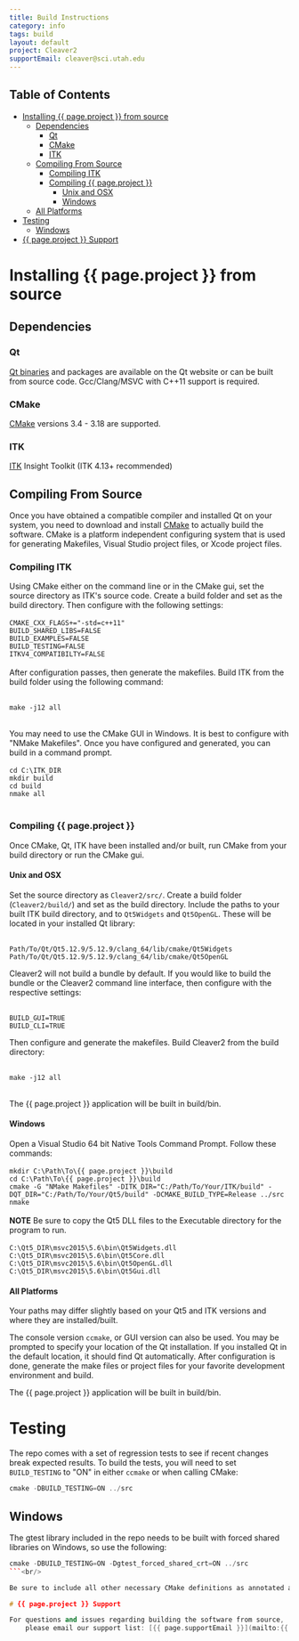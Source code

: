 ```yaml
---
title: Build Instructions
category: info
tags: build
layout: default
project: Cleaver2
supportEmail: cleaver@sci.utah.edu
---
```


## Table of Contents

* [Installing {{ page.project }} from source](#installing-cleaver2-from-source)
  * [Dependencies](#dependencies)
    * [Qt](#qt)
    * [CMake](#cmake)
    * [ITK](#itk)
  * [Compiling From Source](#compiling-from-source)
    * [Compiling ITK](#compiling-itk)
    * [Compiling {{ page.project }}](#compiling-cleaver2)
      * [Unix and OSX](#unix-and-osx)
      * [Windows](#windows)
  * [All Platforms](#all-platforms)
* [Testing](#testing)
  * [Windows](#windows)
* [{{ page.project }} Support](#cleaver2-support)

# Installing {{ page.project }} from source

## Dependencies

### Qt

[Qt binaries](https://www.qt.io/) and packages are available on the Qt website or can be built 
from source code. Gcc/Clang/MSVC with C++11 support is required.

### CMake

[CMake](https://cmake.org/) versions 3.4 - 3.18 are supported.

### ITK

[ITK](http://www.itk.org/) Insight Toolkit (ITK 4.13+ recommended) 


## Compiling From Source

Once you have obtained a compatible compiler and installed Qt on your system, you need to
download and install [CMake](http://www.cmake.org/) to actually build the software.
CMake is a platform independent configuring system that is used for generating Makefiles, Visual Studio project files, or Xcode project files.

### Compiling ITK

Using CMake either on the command line or in the CMake gui, set the source directory as ITK's source code. Create a build folder and set as the build directory. Then configure with the following settings:
<br/><br/>
``` CMAKE_CXX_FLAGS+="-std=c++11" ``` <br/>
``` BUILD_SHARED_LIBS=FALSE ``` <br/>
``` BUILD_EXAMPLES=FALSE ``` <br/>
``` BUILD_TESTING=FALSE ``` <br/>
``` ITKV4_COMPATIBILTY=FALSE ``` <br/>
<br/>
After configuration passes, then generate the makefiles. Build ITK from the build folder using the following command:
<br/><br/>

``` make -j12 all ``` <br/>
<br/>

You may need to use the CMake GUI in Windows. It is best to configure with "NMake Makefiles". Once you have configured and generated, you can build in a command prompt.
<br/><br/>
``` cd C:\ITK_DIR ``` <br/>
``` mkdir build ``` <br/>
``` cd build ``` <br/>
``` nmake all ``` <br/>
<br/>

### Compiling {{ page.project }}
Once CMake, Qt, ITK have been installed and/or built, run CMake from your build directory or run the CMake gui. 

#### Unix and OSX

Set the source directory as ``` Cleaver2/src/ ```. Create a build folder (```Cleaver2/build/```) and set as the build directory. Include the paths to your built ITK build directory, and to ```Qt5Widgets``` and ```Qt5OpenGL```. These will be located in your installed Qt library:
<br/><br/>

```Path/To/Qt/Qt5.12.9/5.12.9/clang_64/lib/cmake/Qt5Widgets``` <br/>
```Path/To/Qt/Qt5.12.9/5.12.9/clang_64/lib/cmake/Qt5OpenGL``` <br/>

Cleaver2 will not build a bundle by default. If you would like to build the bundle or the Cleaver2 command line interface, then configure with the respective settings:
<br/><br/>

``` BUILD_GUI=TRUE ``` <br/>
``` BUILD_CLI=TRUE ``` <br/>

Then configure and generate the makefiles. Build Cleaver2 from the build directory:
<br/><br/>

``` make -j12 all ``` <br/>
<br/>

The {{ page.project }} application will be built in build/bin.

#### Windows
Open a Visual Studio 64 bit Native Tools Command Prompt.
Follow these commands:
<br/><br/>
``` mkdir C:\Path\To\{{ page.project }}\build ``` <br/>
``` cd C:\Path\To\{{ page.project }}\build ``` <br/>
``` cmake -G "NMake Makefiles" -DITK_DIR="C:/Path/To/Your/ITK/build" -DQT_DIR="C:/Path/To/Your/Qt5/build" -DCMAKE_BUILD_TYPE=Release ../src ``` <br/>
``` nmake ``` <br/>
<br/>
**NOTE** Be sure to copy the Qt5 DLL files to the Executable directory for the program to run.
<br/><br/>
``` C:\Qt5_DIR\msvc2015\5.6\bin\Qt5Widgets.dll ``` <br/>
``` C:\Qt5_DIR\msvc2015\5.6\bin\Qt5Core.dll ``` <br/>
``` C:\Qt5_DIR\msvc2015\5.6\bin\Qt5OpenGL.dll ``` <br/>
``` C:\Qt5_DIR\msvc2015\5.6\bin\Qt5Gui.dll ``` <br/>

#### All Platforms
Your paths may differ slightly based on your Qt5 and ITK versions and where they are installed/built.

The console version ``ccmake``, or GUI version can also be used.
You may be prompted to specify your location of the Qt installation.
If you installed Qt in the default location, it should find Qt automatically.
After configuration is done, generate the make files or project files for your favorite
development environment and build.

The {{ page.project }} application will be built in build/bin.

# Testing

The repo comes with a set of regression tests to see if recent
changes break expected results. To build the tests, you will
need to set <code>BUILD_TESTING</code> to "ON" in either
<code>ccmake</code> or when calling CMake:

```c++
cmake -DBUILD_TESTING=ON ../src
```

## Windows
The gtest library included in the repo needs to be
built with forced shared libraries on Windows, so use the following:

```c++
cmake -DBUILD_TESTING=ON -Dgtest_forced_shared_crt=ON ../src
```<br/>

Be sure to include all other necessary CMake definitions as annotated above.

# {{ page.project }} Support

For questions and issues regarding building the software from source,
    please email our support list: [{{ page.supportEmail }}](mailto:{{ page.supportEmail }})

